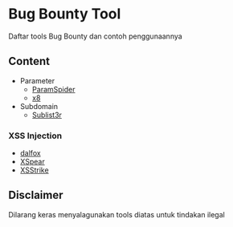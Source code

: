 # Bug Bounty Tool
Daftar tools Bug Bounty dan contoh penggunaannya

## Content

- Parameter
	- [ParamSpider](tools/parameter/paramspider.md)
	- [x8](tools/parameter/x8.md)
- Subdomain
	- [Sublist3r](tools/subdomain/sublist3r.md)

### XSS Injection
- [dalfox](tools/xss%20injected/dalfox.md)
- [XSpear](tools/xss%20injected/XSpear.md)
- [XSStrike](tools/xss%20injected/XSStrike.md)

## Disclaimer
Dilarang keras menyalagunakan tools diatas untuk tindakan ilegal